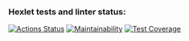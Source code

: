 ### Hexlet tests and linter status:
[![Actions Status](https://github.com/ultimaredragon/fullstack-javascript-project-44/workflows/hexlet-check/badge.svg)](https://github.com/ultimaredragon/fullstack-javascript-project-44/actions)
[![Maintainability](https://api.codeclimate.com/v1/badges/a0a3f1a96905a06831a8/maintainability)](https://codeclimate.com/github/ultimaredragon/fullstack-javascript-project-44/maintainability)
[![Test Coverage](https://api.codeclimate.com/v1/badges/a0a3f1a96905a06831a8/test_coverage)](https://codeclimate.com/github/ultimaredragon/fullstack-javascript-project-44/test_coverage)
